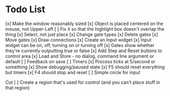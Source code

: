 # Todo List

[x]  Make the window reasonably sized
[x]  Object is placed centered on the mouse, not Upper-Left
[ ]  Fix it so that the highlight box doesn't overlap the thing
[x]  Select, not just place
[x]  Change gate types
[x]  Delete gates
[x]  Move gates
[x]  Draw connections
[x]  Create an Input widget
[x]  Input widget can be on, off, turning on or turning off
[x]  Gates show whether they're currently outputting true or false
[x]  Add Step and Reset buttons to control area
[x]  Load and Store - no dialog, command line argument or default
[ ]  Feedback on save
[ ]  Timers
[x]  Process ticks at 5/second or something
[x]  Show debugging/paused state
[x]  F5 should reset everything but timers
[x]  F4 should stop and reset
[ ]  Simple circle for input

Cut
[ ]  Create a region that's used for control (and you can't place stuff in that region)
